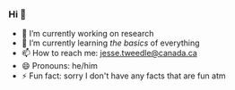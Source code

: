 ### Hi 👋

- 🔭 I’m currently working on research
- 🌱 I’m currently learning *the basics* of everything
- 📫 How to reach me: jesse.tweedle@canada.ca
- 😄 Pronouns: he/him
- ⚡ Fun fact: sorry I don't have any facts that are fun atm

<!--
**tweed1e/tweed1e** is a ✨ _special_ ✨ repository because its `README.md` (this file) appears on your GitHub profile.

Here are some ideas to get you started:

- 🔭 I’m currently working on ...
- 🌱 I’m currently learning ...
- 👯 I’m looking to collaborate on ...
- 🤔 I’m looking for help with ...
- 💬 Ask me about ...
- 📫 How to reach me: ...
- 😄 Pronouns: ...
- ⚡ Fun fact: ...
-->
